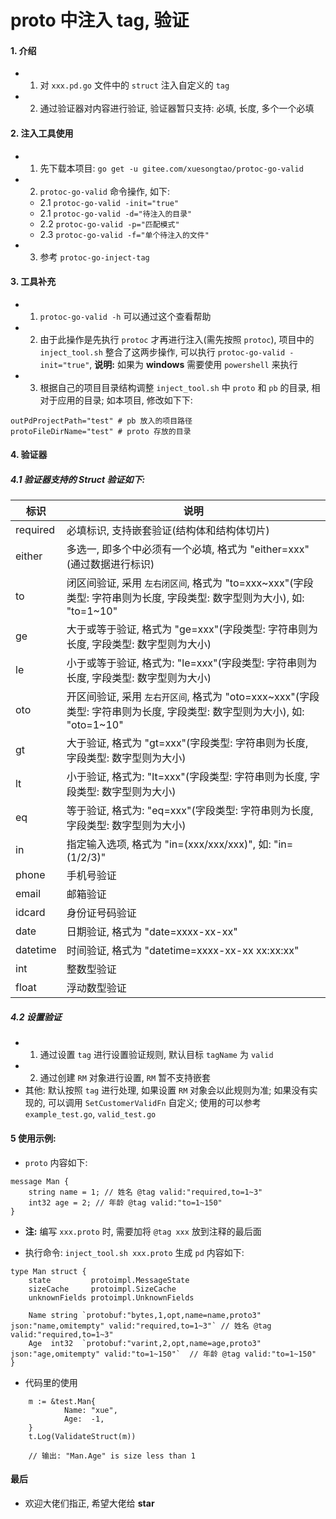 # proto 中注入 tag, 验证
#### 1. 介绍
- 1. 对 `xxx.pd.go` 文件中的 `struct` 注入自定义的 `tag`
- 2. 通过验证器对内容进行验证, 验证器暂只支持: 必填, 长度, 多个一个必填


#### 2. 注入工具使用
- 1. 先下载本项目: `go get -u gitee.com/xuesongtao/protoc-go-valid`
- 2. `protoc-go-valid` 命令操作, 如下: 
    - 2.1 `protoc-go-valid -init="true"`
	- 2.1 `protoc-go-valid -d="待注入的目录"`
	- 2.2 `protoc-go-valid -p="匹配模式"`
	- 2.3 `protoc-go-valid -f="单个待注入的文件"`
- 3. 参考 `protoc-go-inject-tag`
	

#### 3. 工具补充
- 1. `protoc-go-valid -h` 可以通过这个查看帮助
- 2. 由于此操作是先执行 `protoc` 才再进行注入(需先按照 `protoc`), 项目中的 `inject_tool.sh` 整合了这两步操作, 可以执行 `protoc-go-valid -init="true"`, **说明:** 如果为 **windows** 需要使用 `powershell` 来执行
- 3. 根据自己的项目目录结构调整 `inject_tool.sh` 中 `proto` 和 `pb` 的目录, 相对于应用的目录; 如本项目, 修改如下下:
```
outPdProjectPath="test" # pb 放入的项目路径
protoFileDirName="test" # proto 存放的目录
```


#### 4. 验证器
##### 4.1 验证器支持的 Struct 验证如下:  
| 标识     | 说明                                                                                                                      |
| -------- | ------------------------------------------------------------------------------------------------------------------------- |
| required | 必填标识, 支持嵌套验证(结构体和结构体切片)                                                                                |
| either   | 多选一, 即多个中必须有一个必填, 格式为 "either=xxx"(通过数据进行标识)                                                     |
| to       | 闭区间验证, 采用 `左右闭区间`, 格式为 "to=xxx\~xxx"(字段类型: 字符串则为长度, 字段类型: 数字型则为大小), 如: "to=1\~10"   |
| ge       | 大于或等于验证, 格式为 "ge=xxx"(字段类型: 字符串则为长度, 字段类型: 数字型则为大小)                                       |
| le       | 小于或等于验证, 格式为: "le=xxx"(字段类型: 字符串则为长度, 字段类型: 数字型则为大小)                                                                                       |
| oto      | 开区间验证, 采用 `左右开区间`, 格式为 "oto=xxx\~xxx"(字段类型: 字符串则为长度, 字段类型: 数字型则为大小), 如: "oto=1\~10" |
| gt       | 大于验证, 格式为 "gt=xxx"(字段类型: 字符串则为长度, 字段类型: 数字型则为大小)                                             |
| lt       | 小于验证, 格式为: "lt=xxx"(字段类型: 字符串则为长度, 字段类型: 数字型则为大小)                                                                                              |
| eq       | 等于验证, 格式为: "eq=xxx"(字段类型: 字符串则为长度, 字段类型: 数字型则为大小)
| in       | 指定输入选项, 格式为 "in=(xxx/xxx/xxx)", 如: "in=(1/2/3)"                                                                 |
| phone    | 手机号验证                                                                                                                |
| email    | 邮箱验证                                                                                                                  |
| idcard   | 身份证号码验证                                                                                                            |
| date     | 日期验证, 格式为 "date=xxxx-xx-xx"                                                                                        |
| datetime | 时间验证, 格式为 "datetime=xxxx-xx-xx xx:xx:xx"                                                                           |
| int      | 整数型验证                                                                                                                |
| float    | 浮动数型验证                                                                                                              |

##### 4.2 设置验证
- 1. 通过设置 `tag` 进行设置验证规则, 默认目标 `tagName` 为 `valid`
- 2. 通过创建 `RM` 对象进行设置, `RM` 暂不支持嵌套
- 其他: 默认按照 `tag` 进行处理, 如果设置 `RM` 对象会以此规则为准; 如果没有实现的, 可以调用 `SetCustomerValidFn` 自定义; 使用的可以参考 `example_test.go`, `valid_test.go`  


#### 5 使用示例:
- `proto` 内容如下: 
```
message Man {
    string name = 1; // 姓名 @tag valid:"required,to=1~3" 
    int32 age = 2; // 年龄 @tag valid:"to=1~150"
}
```
- **注:** 编写 `xxx.proto` 时, 需要加将 `@tag xxx` 放到注释的最后面

- 执行命令: `inject_tool.sh xxx.proto` 生成 `pd` 内容如下: 
```
type Man struct {
	state         protoimpl.MessageState
	sizeCache     protoimpl.SizeCache
	unknownFields protoimpl.UnknownFields

	Name string `protobuf:"bytes,1,opt,name=name,proto3" json:"name,omitempty" valid:"required,to=1~3"` // 姓名 @tag valid:"required,to=1~3"
	Age  int32  `protobuf:"varint,2,opt,name=age,proto3" json:"age,omitempty" valid:"to=1~150"`  // 年龄 @tag valid:"to=1~150"
}
```

- 代码里的使用
```
	m := &test.Man{
			Name: "xue",
			Age:  -1,
	}
	t.Log(ValidateStruct(m))

	// 输出: "Man.Age" is size less than 1
```


#### 最后
- 欢迎大佬们指正, 希望大佬给 **star**


